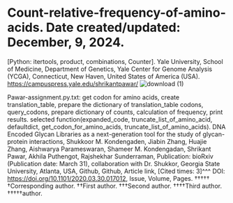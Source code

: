 # Count-relative-frequency-of-amino-acids. Date created/updated: December, 9, 2024.
[Python: itertools, product, combinations, Counter].
Yale University, School of Medicine, Department of Genetics, Yale Center for Genome Analysis (YCGA), Connecticut,  New Haven, United States of America (USA).
https://campuspress.yale.edu/shrikantpawar/
![download (1)](https://github.com/user-attachments/assets/a8e57b1c-da9c-4102-bea9-640798f4e409)

Pawar-assignment.py.txt: get codon for amino acids, create translation_table, prepare the dictionary of translation_table codons, query_codons, prepare dictionary of counts, calculation of frequency, print results.
selected function(expanded_code, truncate_list_of_amino_acid, defaultdict, get_codon_for_amino_acids, truncate_list_of_amino_acids).
DNA Encoded Glycan Libraries as a next-generation tool for the study of glycan-protein interactions, Shukkoor M. Kondengaden, Jiabin Zhang, Huajie Zhang, Aishwarya Parameswaran, Shameer M. Kondengadan, Shrikant Pawar, Akhila Puthengot, Rajshekhar Sunderraman, Publication: bioRxiv (Publication date: March 31), collaboration with Dr. Shukkor, Georgia State University, Atlanta, USA, Github, Github, Article link, [Cited times: 3]^^^ DOI: https://doi.org/10.1101/2020.03.30.017012, Issue, Volume, Pages.
†††††
†Corresponding author. ††First author. †††Second author. ††††Third author. †††††author.
